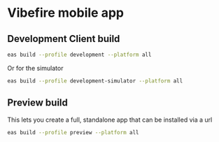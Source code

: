 # Vibefire mobile app

## Development Client build

```bash
eas build --profile development --platform all
```

Or for the simulator

```bash
eas build --profile development-simulator --platform all
```

## Preview build

This lets you create a full, standalone app that can be installed
via a url

```bash
eas build --profile preview --platform all
```
